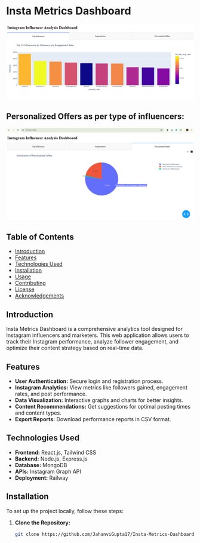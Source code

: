 # Insta Metrics Dashboard

![Insta Metrics Dashboard](https://github.com/JahanviGupta17/Insta-Metrics-Dashboard/blob/main/assets/Screenshot%20(349).png)

## Personalized Offers as per type of influencers:
![Personalized Offers](https://github.com/JahanviGupta17/Insta-Metrics-Dashboard/blob/main/assets/Screenshot%20(350).png)

## Table of Contents
- [Introduction](#introduction)
- [Features](#features)
- [Technologies Used](#technologies-used)
- [Installation](#installation)
- [Usage](#usage)
- [Contributing](#contributing)
- [License](#license)
- [Acknowledgements](#acknowledgements)

## Introduction
Insta Metrics Dashboard is a comprehensive analytics tool designed for Instagram influencers and marketers. This web application allows users to track their Instagram performance, analyze follower engagement, and optimize their content strategy based on real-time data.

## Features
- **User Authentication:** Secure login and registration process.
- **Instagram Analytics:** View metrics like followers gained, engagement rates, and post performance.
- **Data Visualization:** Interactive graphs and charts for better insights.
- **Content Recommendations:** Get suggestions for optimal posting times and content types.
- **Export Reports:** Download performance reports in CSV format.

## Technologies Used
- **Frontend:** React.js, Tailwind CSS
- **Backend:** Node.js, Express.js
- **Database:** MongoDB
- **APIs:** Instagram Graph API
- **Deployment:** Railway

## Installation
To set up the project locally, follow these steps:

1. **Clone the Repository:**
   ```bash
   git clone https://github.com/JahanviGupta17/Insta-Metrics-Dashboard.git

